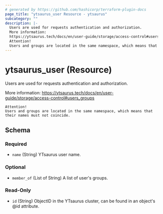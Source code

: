 ```yaml
---
# generated by https://github.com/hashicorp/terraform-plugin-docs
page_title: "ytsaurus_user Resource - ytsaurus"
subcategory: ""
description: |-
  Users are used for requests authentication and authorization.
  More information:
  https://ytsaurus.tech/docs/en/user-guide/storage/access-control#users_groups
  Attention!
  Users and groups are located in the same namespace, which means that their names must not coincide.
---
```


# ytsaurus_user (Resource)

Users are used for requests authentication and authorization.

More information:
https://ytsaurus.tech/docs/en/user-guide/storage/access-control#users_groups

	Attention!
	Users and groups are located in the same namespace, which means that their names must not coincide.



<!-- schema generated by tfplugindocs -->
## Schema

### Required

- `name` (String) YTsaurus user name.

### Optional

- `member_of` (List of String) A list of user's groups.

### Read-Only

- `id` (String) ObjectID in the YTsaurus cluster, can be found in an object's @id attribute.


